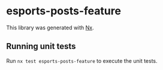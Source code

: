 # esports-posts-feature

This library was generated with [Nx](https://nx.dev).

## Running unit tests

Run `nx test esports-posts-feature` to execute the unit tests.
